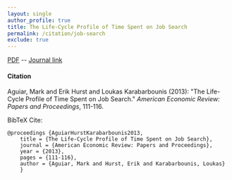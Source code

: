 ```yaml
---
layout: single 
author_profile: true 
title: The Life-Cycle Profile of Time Spent on Job Search 
permalink: /citation/job-search
exclude: true
---
```


[PDF](https://markaguiar.github.io/files/jobsearch.pdf) -- [Journal link](https://doi.org/10.1257/aer.103.3.111)
#### Citation

Aguiar, Mark and Erik Hurst and Loukas Karabarbounis (2013): "The Life-Cycle Profile of Time Spent on Job Search." *American Economic Review: Papers and Proceedings*, 111-116.



BibTeX Cite:

	@proceedings {AguiarHurstKarabarbounis2013,
		title = {The Life-Cycle Profile of Time Spent on Job Search},
		journal = {American Economic Review: Papers and Proceedings},
		year = {2013},
		pages = {111-116},
		author = {Aguiar, Mark and Hurst, Erik and Karabarbounis, Loukas}
		}
